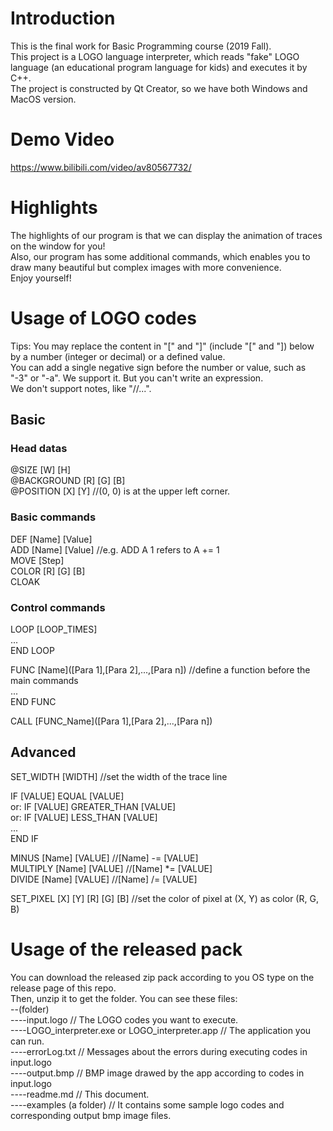 # Introduction
This is the final work for Basic Programming course (2019 Fall).  
This project is a LOGO language interpreter, which reads "fake" LOGO language (an educational program language for kids) and executes it by C++.  
The project is constructed by Qt Creator, so we have both Windows and MacOS version.    
# Demo Video  
https://www.bilibili.com/video/av80567732/  
# Highlights
The highlights of our program is that we can display the animation of traces on the window for you!  
Also, our program has some additional commands, which enables you to draw many beautiful but complex images with more convenience.  
Enjoy yourself!  
# Usage of LOGO codes
Tips: You may replace the content in "[" and "]" (include "[" and "]) below by a number (integer or decimal) or a defined value.  
You can add a single negative sign before the number or value, such as "-3" or "-a". We support it. But you can't write an expression.  
We don't support notes, like "//...".  
## Basic
### Head datas
@SIZE [W] [H]  
@BACKGROUND [R] [G] [B]  
@POSITION [X] [Y]	//(0, 0) is at the upper left corner.  
### Basic commands
DEF [Name] [Value]  
ADD [Name] [Value]	//e.g. ADD A 1 refers to A += 1  
MOVE [Step]  
COLOR [R] [G] [B]  
CLOAK  
### Control commands
LOOP [LOOP_TIMES]  
    ...  
END LOOP  

FUNC [Name]([Para 1],[Para 2],...,[Para n])	//define a function before the main commands  
	...  
END FUNC  

CALL [FUNC_Name]([Para 1],[Para 2],...,[Para n])  

## Advanced
SET_WIDTH [WIDTH] //set the width of the trace line  

   IF [VALUE] EQUAL [VALUE]  
or: IF [VALUE] GREATER_THAN [VALUE]  
or: IF [VALUE] LESS_THAN [VALUE]  
	...  
END IF  

MINUS [Name] [VALUE]	//[Name] -= [VALUE]  
MULTIPLY [Name] [VALUE]	//[Name] *= [VALUE]  
DIVIDE [Name] [VALUE]	//[Name] /= [VALUE]  

SET_PIXEL [X] [Y] [R] [G] [B]	//set the color of pixel at (X, Y) as color (R, G, B)  
# Usage of the released pack
You can download the released zip pack according to you OS type on the release page of this repo.  
Then, unzip it to get the folder. You can see these files:  
 --(folder)  
 ----input.logo  // The LOGO codes you want to execute.  
 ----LOGO_interpreter.exe or LOGO_interpreter.app  // The application you can run.  
 ----errorLog.txt  // Messages about the errors during executing codes in input.logo  
 ----output.bmp  // BMP image drawed by the app according to codes in input.logo  
 ----readme.md  // This document.  
 ----examples (a folder)	// It contains some sample logo codes and corresponding output bmp image files.  
